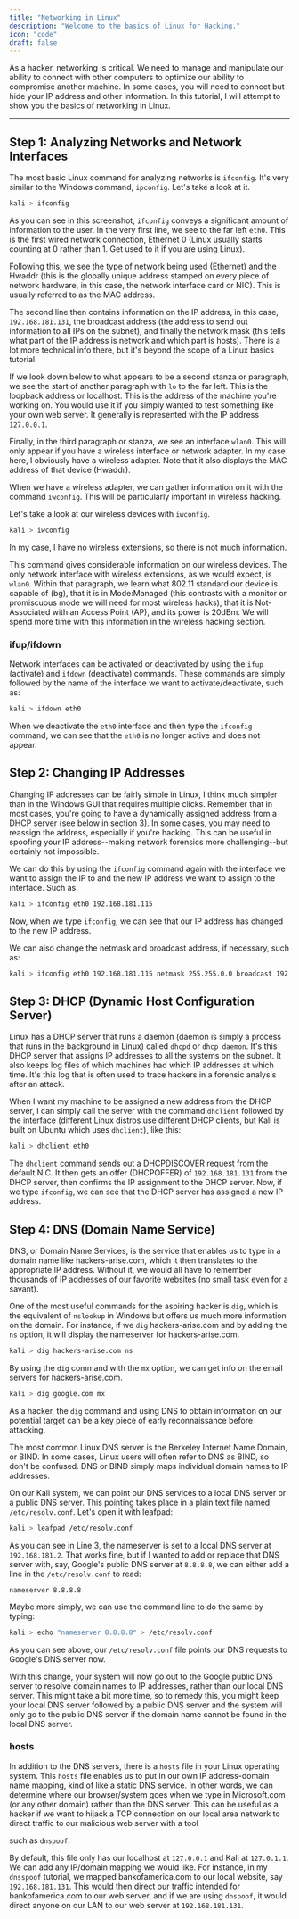 ```yaml
---
title: "Networking in Linux"
description: "Welcome to the basics of Linux for Hacking."
icon: "code"
draft: false
---
```


As a hacker, networking is critical. We need to manage and manipulate our ability to connect with other computers to optimize our ability to compromise another machine. In some cases, you will need to connect but hide your IP address and other information. In this tutorial, I will attempt to show you the basics of networking in Linux.

---

## Step 1: Analyzing Networks and Network Interfaces

The most basic Linux command for analyzing networks is `ifconfig`. It's very similar to the Windows command, `ipconfig`. Let's take a look at it.

```bash
kali > ifconfig
```
<!-- ![img](https://i.imgur.com/aftxOdy.png) -->
<blockquote class="imgur-embed-pub" lang="en" data-id="aftxOdy" data-context="false" ><a href="//imgur.com/aftxOdy"></a></blockquote><script async src="//s.imgur.com/min/embed.js" charset="utf-8"></script>

As you can see in this screenshot, `ifconfig` conveys a significant amount of information to the user. In the very first line, we see to the far left `eth0`. This is the first wired network connection, Ethernet 0 (Linux usually starts counting at 0 rather than 1. Get used to it if you are using Linux).

Following this, we see the type of network being used (Ethernet) and the Hwaddr (this is the globally unique address stamped on every piece of network hardware, in this case, the network interface card or NIC). This is usually referred to as the MAC address.

The second line then contains information on the IP address, in this case, `192.168.181.131`, the broadcast address (the address to send out information to all IPs on the subnet), and finally the network mask (this tells what part of the IP address is network and which part is hosts). There is a lot more technical info there, but it's beyond the scope of a Linux basics tutorial.

If we look down below to what appears to be a second stanza or paragraph, we see the start of another paragraph with `lo` to the far left. This is the loopback address or localhost. This is the address of the machine you're working on. You would use it if you simply wanted to test something like your own web server. It generally is represented with the IP address `127.0.0.1`.

Finally, in the third paragraph or stanza, we see an interface `wlan0`. This will only appear if you have a wireless interface or network adapter. In my case here, I obviously have a wireless adapter. Note that it also displays the MAC address of that device (Hwaddr).

When we have a wireless adapter, we can gather information on it with the command `iwconfig`. This will be particularly important in wireless hacking.

Let's take a look at our wireless devices with `iwconfig`.

```bash
kali > iwconfig
```
<!-- ![alt text](https://i.imgur.com/zWNuT49.png) -->
<blockquote class="imgur-embed-pub" lang="en" data-id="aftxOdy" data-context="false" ><a href="//imgur.com/aftxOdy"></a></blockquote><script async src="//s.imgur.com/min/embed.js" charset="utf-8"></script>

In my case, I have no wireless extensions, so there is not much information.

This command gives considerable information on our wireless devices. The only network interface with wireless extensions, as we would expect, is `wlan0`. Within that paragraph, we learn what 802.11 standard our device is capable of (bg), that it is in Mode:Managed (this contrasts with a monitor or promiscuous mode we will need for most wireless hacks), that it is Not-Associated with an Access Point (AP), and its power is 20dBm. We will spend more time with this information in the wireless hacking section.

### ifup/ifdown

Network interfaces can be activated or deactivated by using the `ifup` (activate) and `ifdown` (deactivate) commands. These commands are simply followed by the name of the interface we want to activate/deactivate, such as:

```bash
kali > ifdown eth0
```

When we deactivate the `eth0` interface and then type the `ifconfig` command, we can see that the `eth0` is no longer active and does not appear.


## Step 2: Changing IP Addresses

Changing IP addresses can be fairly simple in Linux, I think much simpler than in the Windows GUI that requires multiple clicks. Remember that in most cases, you're going to have a dynamically assigned address from a DHCP server (see below in section 3). In some cases, you may need to reassign the address, especially if you're hacking. This can be useful in spoofing your IP address--making network forensics more challenging--but certainly not impossible.

We can do this by using the `ifconfig` command again with the interface we want to assign the IP to and the new IP address we want to assign to the interface. Such as:

```bash
kali > ifconfig eth0 192.168.181.115
```

Now, when we type `ifconfig`, we can see that our IP address has changed to the new IP address.

We can also change the netmask and broadcast address, if necessary, such as:

```bash
kali > ifconfig eth0 192.168.181.115 netmask 255.255.0.0 broadcast 192.168.1.255
```

## Step 3: DHCP (Dynamic Host Configuration Server)

Linux has a DHCP server that runs a daemon (daemon is simply a process that runs in the background in Linux) called `dhcpd` or `dhcp daemon`. It's this DHCP server that assigns IP addresses to all the systems on the subnet. It also keeps log files of which machines had which IP addresses at which time. It's this log that is often used to trace hackers in a forensic analysis after an attack.

When I want my machine to be assigned a new address from the DHCP server, I can simply call the server with the command `dhclient` followed by the interface (different Linux distros use different DHCP clients, but Kali is built on Ubuntu which uses `dhclient`), like this:

```bash
kali > dhclient eth0
```

The `dhclient` command sends out a DHCPDISCOVER request from the default NIC. It then gets an offer (DHCPOFFER) of `192.168.181.131` from the DHCP server, then confirms the IP assignment to the DHCP server. Now, if we type `ifconfig`, we can see that the DHCP server has assigned a new IP address.

## Step 4: DNS (Domain Name Service)

DNS, or Domain Name Services, is the service that enables us to type in a domain name like hackers-arise.com, which it then translates to the appropriate IP address. Without it, we would all have to remember thousands of IP addresses of our favorite websites (no small task even for a savant).

One of the most useful commands for the aspiring hacker is `dig`, which is the equivalent of `nslookup` in Windows but offers us much more information on the domain. For instance, if we `dig` hackers-arise.com and by adding the `ns` option, it will display the nameserver for hackers-arise.com.

```bash
kali > dig hackers-arise.com ns
```

By using the `dig` command with the `mx` option, we can get info on the email servers for hackers-arise.com.

```bash
kali > dig google.com mx
```

<!-- ![google](https://i.imgur.com/45avENv.png) -->
<blockquote class="imgur-embed-pub" lang="en" data-id="45avENv" data-context="false" ><a href="//imgur.com/45avENv"></a></blockquote><script async src="//s.imgur.com/min/embed.js" charset="utf-8"></script>

As a hacker, the `dig` command and using DNS to obtain information on our potential target can be a key piece of early reconnaissance before attacking.

The most common Linux DNS server is the Berkeley Internet Name Domain, or BIND. In some cases, Linux users will often refer to DNS as BIND, so don't be confused. DNS or BIND simply maps individual domain names to IP addresses.

On our Kali system, we can point our DNS services to a local DNS server or a public DNS server. This pointing takes place in a plain text file named `/etc/resolv.conf`. Let's open it with leafpad:

```bash
kali > leafpad /etc/resolv.conf
```

As you can see in Line 3, the nameserver is set to a local DNS server at `192.168.181.2`. That works fine, but if I wanted to add or replace that DNS server with, say, Google's public DNS server at `8.8.8.8`, we can either add a line in the `/etc/resolv.conf` to read:

```plaintext
nameserver 8.8.8.8
```

Maybe more simply, we can use the command line to do the same by typing:

```bash
kali > echo "nameserver 8.8.8.8" > /etc/resolv.conf
```

As you can see above, our `/etc/resolv.conf` file points our DNS requests to Google's DNS server now.

With this change, your system will now go out to the Google public DNS server to resolve domain names to IP addresses, rather than our local DNS server. This might take a bit more time, so to remedy this, you might keep your local DNS server followed by a public DNS server and the system will only go to the public DNS server if the domain name cannot be found in the local DNS server.

### hosts

In addition to the DNS servers, there is a `hosts` file in your Linux operating system. This `hosts` file enables us to put in our own IP address-domain name mapping, kind of like a static DNS service. In other words, we can determine where our browser/system goes when we type in Microsoft.com (or any other domain) rather than the DNS server. This can be useful as a hacker if we want to hijack a TCP connection on our local area network to direct traffic to our malicious web server with a tool

 such as `dnspoof`.

By default, this file only has our localhost at `127.0.0.1` and Kali at `127.0.1.1`. We can add any IP/domain mapping we would like. For instance, in my `dnsspoof` tutorial, we mapped bankofamerica.com to our local website, say `192.168.181.131`. This would then direct our traffic intended for bankofamerica.com to our web server, and if we are using `dnspoof`, it would direct anyone on our LAN to our web server at `192.168.181.131`.